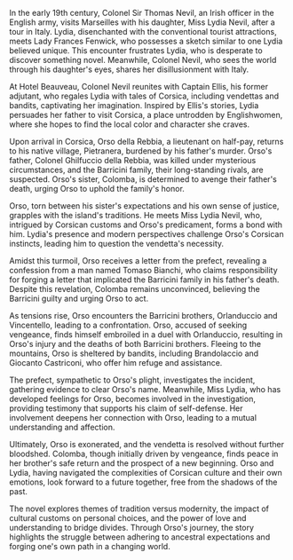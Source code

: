 In the early 19th century, Colonel Sir Thomas Nevil, an Irish officer in the English army, visits Marseilles with his daughter, Miss Lydia Nevil, after a tour in Italy. Lydia, disenchanted with the conventional tourist attractions, meets Lady Frances Fenwick, who possesses a sketch similar to one Lydia believed unique. This encounter frustrates Lydia, who is desperate to discover something novel. Meanwhile, Colonel Nevil, who sees the world through his daughter's eyes, shares her disillusionment with Italy.

At Hotel Beauveau, Colonel Nevil reunites with Captain Ellis, his former adjutant, who regales Lydia with tales of Corsica, including vendettas and bandits, captivating her imagination. Inspired by Ellis's stories, Lydia persuades her father to visit Corsica, a place untrodden by Englishwomen, where she hopes to find the local color and character she craves.

Upon arrival in Corsica, Orso della Rebbia, a lieutenant on half-pay, returns to his native village, Pietranera, burdened by his father's murder. Orso's father, Colonel Ghilfuccio della Rebbia, was killed under mysterious circumstances, and the Barricini family, their long-standing rivals, are suspected. Orso's sister, Colomba, is determined to avenge their father's death, urging Orso to uphold the family's honor.

Orso, torn between his sister's expectations and his own sense of justice, grapples with the island's traditions. He meets Miss Lydia Nevil, who, intrigued by Corsican customs and Orso's predicament, forms a bond with him. Lydia's presence and modern perspectives challenge Orso's Corsican instincts, leading him to question the vendetta's necessity.

Amidst this turmoil, Orso receives a letter from the prefect, revealing a confession from a man named Tomaso Bianchi, who claims responsibility for forging a letter that implicated the Barricini family in his father's death. Despite this revelation, Colomba remains unconvinced, believing the Barricini guilty and urging Orso to act.

As tensions rise, Orso encounters the Barricini brothers, Orlanduccio and Vincentello, leading to a confrontation. Orso, accused of seeking vengeance, finds himself embroiled in a duel with Orlanduccio, resulting in Orso's injury and the deaths of both Barricini brothers. Fleeing to the mountains, Orso is sheltered by bandits, including Brandolaccio and Giocanto Castriconi, who offer him refuge and assistance.

The prefect, sympathetic to Orso's plight, investigates the incident, gathering evidence to clear Orso's name. Meanwhile, Miss Lydia, who has developed feelings for Orso, becomes involved in the investigation, providing testimony that supports his claim of self-defense. Her involvement deepens her connection with Orso, leading to a mutual understanding and affection.

Ultimately, Orso is exonerated, and the vendetta is resolved without further bloodshed. Colomba, though initially driven by vengeance, finds peace in her brother's safe return and the prospect of a new beginning. Orso and Lydia, having navigated the complexities of Corsican culture and their own emotions, look forward to a future together, free from the shadows of the past.

The novel explores themes of tradition versus modernity, the impact of cultural customs on personal choices, and the power of love and understanding to bridge divides. Through Orso's journey, the story highlights the struggle between adhering to ancestral expectations and forging one's own path in a changing world.